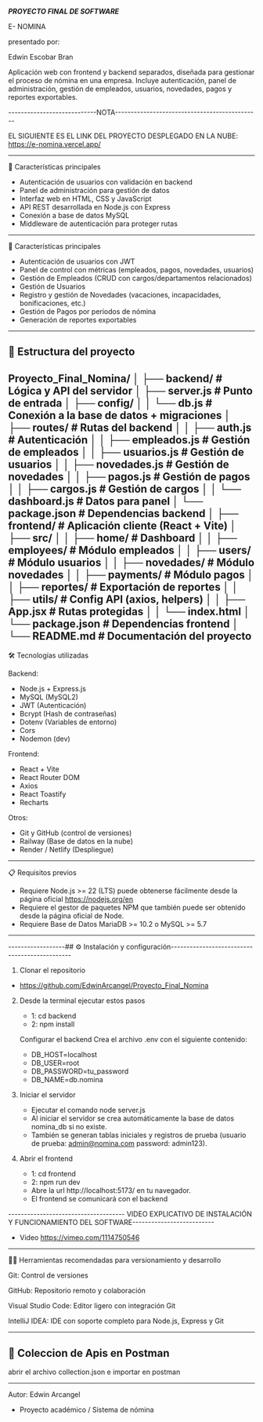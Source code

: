 ***********************PROYECTO FINAL DE SOFTWARE***********************

E- NOMINA

presentado por:

Edwin Escobar Bran

Aplicación web con frontend y backend separados, diseñada para gestionar el proceso de nómina en una empresa.
Incluye autenticación, panel de administración, gestión de empleados, usuarios, novedades, pagos y reportes exportables.

----------------------------NOTA----------------------------------------------

EL SIGUIENTE ES EL LINK DEL PROYECTO DESPLEGADO EN LA NUBE:
    https://e-nomina.vercel.app/
    
---------------------------------------------------------------------------------------------------------------------------------
🚀 Características principales 

- Autenticación de usuarios con validación en backend
- Panel de administración para gestión de datos
- Interfaz web en HTML, CSS y JavaScript
- API REST desarrollada en Node.js con Express
- Conexión a base de datos MySQL
- Middleware de autenticación para proteger rutas

---------------------------------------------------------------------------------------------------------------------------------
🚀 Características principales
- Autenticación de usuarios con JWT
- Panel de control con métricas (empleados, pagos, novedades, usuarios)
- Gestión de Empleados (CRUD con cargos/departamentos relacionados)
- Gestión de Usuarios
- Registro y gestión de Novedades (vacaciones, incapacidades, bonificaciones, etc.)
- Gestión de Pagos por periodos de nómina
- Generación de reportes exportables
-------------------------------------------------------------------------------------------
## 📂 Estructura del proyecto

Proyecto_Final_Nomina/
│
├── backend/                          # Lógica y API del servidor
│   ├── server.js                     # Punto de entrada
│   ├── config/
│   │   └── db.js                     # Conexión a la base de datos + migraciones
│   ├── routes/                       # Rutas del backend
│   │   ├── auth.js                   # Autenticación
│   │   ├── empleados.js              # Gestión de empleados
│   │   ├── usuarios.js               # Gestión de usuarios
│   │   ├── novedades.js              # Gestión de novedades
│   │   ├── pagos.js                  # Gestión de pagos
│   │   ├── cargos.js                 # Gestión de cargos
│   │   └── dashboard.js              # Datos para panel
│   └── package.json                  # Dependencias backend
│
├── frontend/                         # Aplicación cliente (React + Vite)
│   ├── src/
│   │   ├── home/                     # Dashboard
│   │   ├── employees/                # Módulo empleados
│   │   ├── users/                    # Módulo usuarios
│   │   ├── novedades/                # Módulo novedades
│   │   ├── payments/                 # Módulo pagos
│   │   ├── reportes/                 # Exportación de reportes
│   │   ├── utils/                    # Config API (axios, helpers)
│   │   ├── App.jsx                   # Rutas protegidas
│   │   └── index.html
│   └── package.json                  # Dependencias frontend
│
└── README.md                         # Documentación del proyecto
-------------------------------------------------------------------------------------------
🛠 Tecnologías utilizadas

Backend:
- Node.js + Express.js
- MySQL (MySQL2)
- JWT (Autenticación)
- Bcrypt (Hash de contraseñas)
- Dotenv (Variables de entorno)
- Cors
- Nodemon (dev)

Frontend:
- React + Vite
- React Router DOM
- Axios
- React Toastify
- Recharts

Otros:
- Git y GitHub (control de versiones)
- Railway (Base de datos en la nube)
- Render / Netlify (Despliegue)
-------------------------------------------------------------------------------------------
📋 Requisitos previos

- Requiere Node.js >= 22 (LTS) puede obtenerse fácilmente desde la página oficial https://nodejs.org/en
- Requiere el gestor de paquetes NPM que también puede ser obtenido desde la página oficial de Node.
- Requiere Base de Datos MariaDB >= 10.2 o MySQL >= 5.7

-------------------------------------------------------------------------------------------

------------------## ⚙️ Instalación y configuración----------------------------------------------

1. Clonar el repositorio
- https://github.com/EdwinArcangel/Proyecto_Final_Nomina

2. Desde la terminal ejecutar estos pasos
    - 1: cd backend
    - 2: npm install
   
    Configurar el backend
    Crea el archivo .env con el siguiente contenido:
   - DB_HOST=localhost
   - DB_USER=root
   - DB_PASSWORD=tu_password
   - DB_NAME=db.nomina

3. Iniciar el servidor
   - Ejecutar el comando node server.js
   - Al iniciar el servidor se crea automáticamente la base de datos nomina_db si no existe.
   - También se generan tablas iniciales y registros de prueba (usuario de prueba: admin@nomina.com password: admin123).
   

4. Abrir el frontend
   - 1: cd frontend
   - 2: npm run dev
   - Abre  la url http://localhost:5173/ en tu navegador.
   - El frontend se comunicará con el backend

------------------------------------- VIDEO EXPLICATIVO DE INSTALACIÓN Y FUNCIONAMIENTO DEL SOFTWARE--------------------------

  - Video 
     https://vimeo.com/1114750546
--------------------------------------------------------------------------------------------------------------------------------   
🧑‍💻 Herramientas recomendadas para versionamiento y desarrollo

Git: Control de versiones

GitHub: Repositorio remoto y colaboración

Visual Studio Code: Editor ligero con integración Git

IntelliJ IDEA: IDE con soporte completo para Node.js, Express y Git

---------------------------------------------------------------------------------------------------------------------------------

## 🧪 Coleccion de Apis en Postman

abrir el archivo  collection.json e importar en postman 

---------------------------------------------------------------------------------------------------------------------------------
Autor: Edwin Arcangel
- Proyecto académico / Sistema de nómina
